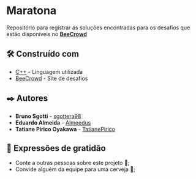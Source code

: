# Maratona

Repositório para registrar as soluções encontradas para os desafios que estão disponíveis no **[BeeCrowd](https://judge.beecrowd.com/)**

## 🛠️ Construído com

* [C++](https://learn.microsoft.com/pt-br/cpp/cpp/?view=msvc-170) - Linguagem utilizada
* [BeeCrowd](https://judge.beecrowd.com/) - Site de desafios

## ✒️ Autores

* **Bruno Sgotti** - [sgottera98](https://github.com/sgottera98)
* **Eduardo Almeida** - [Almeedus](https://github.com/Almeedus)
* **Tatiane Pirico Oyakawa** - [TatianePirico](https://github.com/TatianePirico)

## 🎁 Expressões de gratidão

* Conte a outras pessoas sobre este projeto 📢;
* Convide alguém da equipe para uma cerveja 🍺;
